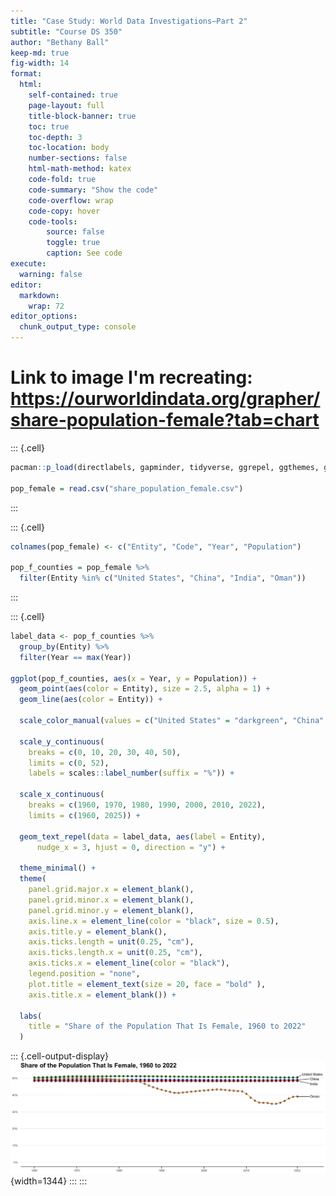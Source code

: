 ```yaml
---
title: "Case Study: World Data Investigations—Part 2"
subtitle: "Course DS 350"
author: "Bethany Ball"
keep-md: true
fig-width: 14
format:
  html:
    self-contained: true
    page-layout: full
    title-block-banner: true
    toc: true
    toc-depth: 3
    toc-location: body
    number-sections: false
    html-math-method: katex
    code-fold: true
    code-summary: "Show the code"
    code-overflow: wrap
    code-copy: hover
    code-tools:
        source: false
        toggle: true
        caption: See code
execute: 
  warning: false
editor: 
  markdown: 
    wrap: 72
editor_options: 
  chunk_output_type: console
---
```




# Link to image I'm recreating: https://ourworldindata.org/grapher/share-population-female?tab=chart



::: {.cell}

```{.r .cell-code}
pacman::p_load(directlabels, gapminder, tidyverse, ggrepel, ggthemes, ggplot2, dplyr, tidyr, scales)

pop_female = read.csv("share_population_female.csv")
```
:::

::: {.cell}

```{.r .cell-code}
colnames(pop_female) <- c("Entity", "Code", "Year", "Population")

pop_f_counties = pop_female %>% 
  filter(Entity %in% c("United States", "China", "India", "Oman"))
```
:::

::: {.cell}

```{.r .cell-code}
label_data <- pop_f_counties %>%
  group_by(Entity) %>%
  filter(Year == max(Year))

ggplot(pop_f_counties, aes(x = Year, y = Population)) +
  geom_point(aes(color = Entity), size = 2.5, alpha = 1) +
  geom_line(aes(color = Entity)) +
  
  scale_color_manual(values = c("United States" = "darkgreen", "China" = "darkblue", "India" = "darkred", "Oman" = "#ac7339")) +
  
  scale_y_continuous(
    breaks = c(0, 10, 20, 30, 40, 50),  
    limits = c(0, 52),  
    labels = scales::label_number(suffix = "%")) +
  
  scale_x_continuous(
    breaks = c(1960, 1970, 1980, 1990, 2000, 2010, 2022),  
    limits = c(1960, 2025)) +  
  
  geom_text_repel(data = label_data, aes(label = Entity),
      nudge_x = 3, hjust = 0, direction = "y") +
  
  theme_minimal() +
  theme(
    panel.grid.major.x = element_blank(),  
    panel.grid.minor.x = element_blank(),  
    panel.grid.minor.y = element_blank(),  
    axis.line.x = element_line(color = "black", size = 0.5), 
    axis.title.y = element_blank(),
    axis.ticks.length = unit(0.25, "cm"),
    axis.ticks.length.x = unit(0.25, "cm"),  
    axis.ticks.x = element_line(color = "black"),
    legend.position = "none",
    plot.title = element_text(size = 20, face = "bold" ),
    axis.title.x = element_blank()) +
    
  labs(
    title = "Share of the Population That Is Female, 1960 to 2022"
  )
```

::: {.cell-output-display}
![](w5_case_study_files/figure-html/unnamed-chunk-3-1.png){width=1344}
:::
:::
